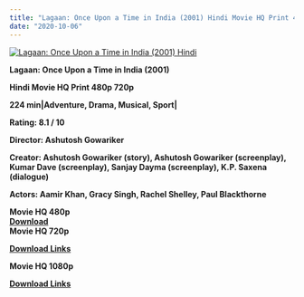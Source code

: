 ```yaml
---
title: "Lagaan: Once Upon a Time in India (2001) Hindi Movie HQ Print 480p 720p"
date: "2020-10-06"
---
```


[![Lagaan: Once Upon a Time in India (2001) Hindi](https://1.bp.blogspot.com/-Vi8Q7tgFrA0/XwnABqes0PI/AAAAAAAAD80/o9c9clPy2ogqMo4l3xolK561hSlk2x7DQCLcBGAsYHQ/s1600/nYvWiHSdwG4j.jpg "Lagaan: Once Upon a Time in India (2001) Hindi")](https://1.bp.blogspot.com/-Vi8Q7tgFrA0/XwnABqes0PI/AAAAAAAAD80/o9c9clPy2ogqMo4l3xolK561hSlk2x7DQCLcBGAsYHQ/s1600/nYvWiHSdwG4j.jpg)

**Lagaan: Once Upon a Time in India (2001)**

**Hindi Movie HQ Print 480p 720p**

**224 min|Adventure, Drama, Musical, Sport|**

**Rating: 8.1 / 10** 

**Director: Ashutosh Gowariker**

**Creator: Ashutosh Gowariker (story), Ashutosh Gowariker (screenplay), Kumar Dave (screenplay), Sanjay Dayma (screenplay), K.P. Saxena (dialogue)**

**Actors: Aamir Khan, Gracy Singh, Rachel Shelley, Paul Blackthorne**  

 **Movie HQ 480p**  
**[Download](https://zee.gl/kyUc)**  
 **Movie HQ 720p** 

**[Download Links](https://zee.gl/XDizC0)**

 **Movie HQ 1080p** 

**[Download Links](https://royalfitness.xyz/archives/1339)**
